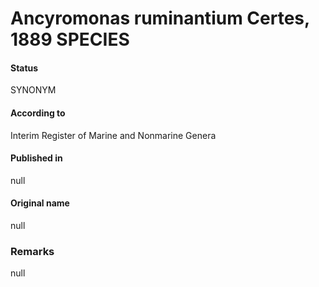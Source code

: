 # Ancyromonas ruminantium Certes, 1889 SPECIES

#### Status
SYNONYM

#### According to
Interim Register of Marine and Nonmarine Genera

#### Published in
null

#### Original name
null

### Remarks
null